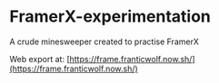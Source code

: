 # FramerX-experimentation

A crude minesweeper created to practise FramerX

Web export at: [https://frame.franticwolf.now.sh/](https://frame.franticwolf.now.sh/)

